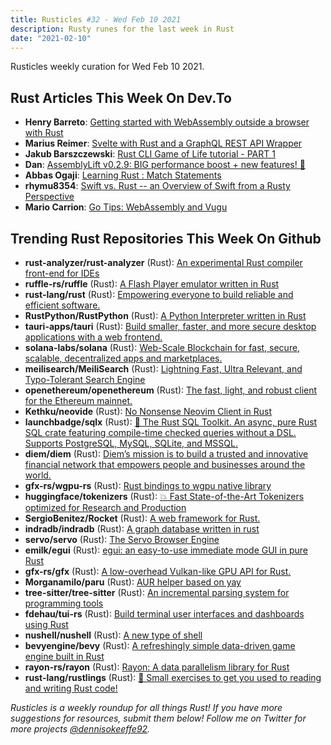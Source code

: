 ```yaml
---
title: Rusticles #32 - Wed Feb 10 2021
description: Rusty runes for the last week in Rust
date: "2021-02-10"
---
```


Rusticles weekly curation for Wed Feb 10 2021.

## Rust Articles This Week On Dev.To

- **Henry Barreto**: [Getting started with WebAssembly outside a browser with Rust](https://dev.to/henrybarreto/getting-started-with-webassembly-outside-a-browser-with-rust-19a0)
- **Marius Reimer**: [Svelte with Rust and a GraphQL REST API Wrapper](https://dev.to/reime005/svelte-with-rust-and-a-graphql-rest-api-wrapper-4293)
- **Jakub Barszczewski**: [Rust CLI Game of Life tutorial - PART 1](https://dev.to/jbarszczewski/rust-cli-game-of-life-tutorial-part-1-57pp)
- **Dan**: [AssemblyLift v0.2.9: BIG performance boost + new features! 🚀](https://dev.to/dotxlem/assemblylift-v0-2-9-big-performance-boost-new-features-93a)
- **Abbas Ogaji**: [Learning Rust : Match Statements](https://dev.to/abbasogaji/learning-rust-match-statements-220l)
- **rhymu8354**: [Swift vs. Rust -- an Overview of Swift from a Rusty Perspective](https://dev.to/rhymu8354/swift-vs-rust-an-overview-of-swift-from-a-rusty-perspective-18c7)
- **Mario Carrion**: [Go Tips: WebAssembly and Vugu](https://dev.to/mariocarrion/go-tips-webassembly-and-vugu-eil)

## Trending Rust Repositories This Week On Github

- **rust-analyzer/rust-analyzer** (Rust): [An experimental Rust compiler front-end for IDEs](https://github.com/rust-analyzer/rust-analyzer)
- **ruffle-rs/ruffle** (Rust): [A Flash Player emulator written in Rust](https://github.com/ruffle-rs/ruffle)
- **rust-lang/rust** (Rust): [Empowering everyone to build reliable and efficient software.](https://github.com/rust-lang/rust)
- **RustPython/RustPython** (Rust): [A Python Interpreter written in Rust](https://github.com/RustPython/RustPython)
- **tauri-apps/tauri** (Rust): [Build smaller, faster, and more secure desktop applications with a web frontend.](https://github.com/tauri-apps/tauri)
- **solana-labs/solana** (Rust): [Web-Scale Blockchain for fast, secure, scalable, decentralized apps and marketplaces.](https://github.com/solana-labs/solana)
- **meilisearch/MeiliSearch** (Rust): [Lightning Fast, Ultra Relevant, and Typo-Tolerant Search Engine](https://github.com/meilisearch/MeiliSearch)
- **openethereum/openethereum** (Rust): [The fast, light, and robust client for the Ethereum mainnet.](https://github.com/openethereum/openethereum)
- **Kethku/neovide** (Rust): [No Nonsense Neovim Client in Rust](https://github.com/Kethku/neovide)
- **launchbadge/sqlx** (Rust): [🧰 The Rust SQL Toolkit. An async, pure Rust SQL crate featuring compile-time checked queries without a DSL. Supports PostgreSQL, MySQL, SQLite, and MSSQL.](https://github.com/launchbadge/sqlx)
- **diem/diem** (Rust): [Diem’s mission is to build a trusted and innovative financial network that empowers people and businesses around the world.](https://github.com/diem/diem)
- **gfx-rs/wgpu-rs** (Rust): [Rust bindings to wgpu native library](https://github.com/gfx-rs/wgpu-rs)
- **huggingface/tokenizers** (Rust): [💥 Fast State-of-the-Art Tokenizers optimized for Research and Production](https://github.com/huggingface/tokenizers)
- **SergioBenitez/Rocket** (Rust): [A web framework for Rust.](https://github.com/SergioBenitez/Rocket)
- **indradb/indradb** (Rust): [A graph database written in rust](https://github.com/indradb/indradb)
- **servo/servo** (Rust): [The Servo Browser Engine](https://github.com/servo/servo)
- **emilk/egui** (Rust): [egui: an easy-to-use immediate mode GUI in pure Rust](https://github.com/emilk/egui)
- **gfx-rs/gfx** (Rust): [A low-overhead Vulkan-like GPU API for Rust.](https://github.com/gfx-rs/gfx)
- **Morganamilo/paru** (Rust): [AUR helper based on yay](https://github.com/Morganamilo/paru)
- **tree-sitter/tree-sitter** (Rust): [An incremental parsing system for programming tools](https://github.com/tree-sitter/tree-sitter)
- **fdehau/tui-rs** (Rust): [Build terminal user interfaces and dashboards using Rust](https://github.com/fdehau/tui-rs)
- **nushell/nushell** (Rust): [A new type of shell](https://github.com/nushell/nushell)
- **bevyengine/bevy** (Rust): [A refreshingly simple data-driven game engine built in Rust](https://github.com/bevyengine/bevy)
- **rayon-rs/rayon** (Rust): [Rayon: A data parallelism library for Rust](https://github.com/rayon-rs/rayon)
- **rust-lang/rustlings** (Rust): [🦀 Small exercises to get you used to reading and writing Rust code!](https://github.com/rust-lang/rustlings)

_Rusticles is a weekly roundup for all things Rust! If you have more suggestions for resources, submit them below! Follow me on Twitter for more projects [@dennisokeeffe92](https://twitter.com/dennisokeeffe92)._